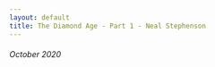 ```yaml
---
layout: default
title: The Diamond Age - Part 1 - Neal Stephenson
---
```


###### <p>October 2020</p>



